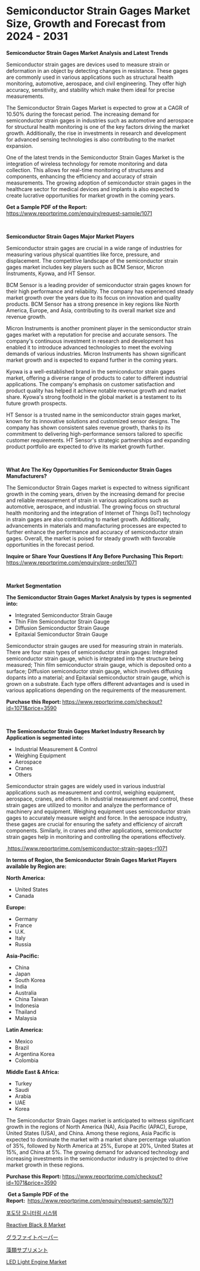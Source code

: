 <p><h1>Semiconductor Strain Gages Market Size, Growth and Forecast from 2024 - 2031</h1></p><p><strong>Semiconductor Strain Gages Market Analysis and Latest Trends</strong></p>
<p><p>Semiconductor strain gages are devices used to measure strain or deformation in an object by detecting changes in resistance. These gages are commonly used in various applications such as structural health monitoring, automotive, aerospace, and civil engineering. They offer high accuracy, sensitivity, and stability which make them ideal for precise measurements.</p><p>The Semiconductor Strain Gages Market is expected to grow at a CAGR of 10.50% during the forecast period. The increasing demand for semiconductor strain gages in industries such as automotive and aerospace for structural health monitoring is one of the key factors driving the market growth. Additionally, the rise in investments in research and development for advanced sensing technologies is also contributing to the market expansion.</p><p>One of the latest trends in the Semiconductor Strain Gages Market is the integration of wireless technology for remote monitoring and data collection. This allows for real-time monitoring of structures and components, enhancing the efficiency and accuracy of strain measurements. The growing adoption of semiconductor strain gages in the healthcare sector for medical devices and implants is also expected to create lucrative opportunities for market growth in the coming years.</p></p>
<p><strong>Get a Sample PDF of the Report:&nbsp;</strong> <a href="https://www.reportprime.com/enquiry/request-sample/1071">https://www.reportprime.com/enquiry/request-sample/1071</a></p>
<p>&nbsp;</p>
<p><strong>Semiconductor Strain Gages Major Market Players</strong></p>
<p><p>Semiconductor strain gages are crucial in a wide range of industries for measuring various physical quantities like force, pressure, and displacement. The competitive landscape of the semiconductor strain gages market includes key players such as BCM Sensor, Micron Instruments, Kyowa, and HT Sensor.</p><p>BCM Sensor is a leading provider of semiconductor strain gages known for their high performance and reliability. The company has experienced steady market growth over the years due to its focus on innovation and quality products. BCM Sensor has a strong presence in key regions like North America, Europe, and Asia, contributing to its overall market size and revenue growth.</p><p>Micron Instruments is another prominent player in the semiconductor strain gages market with a reputation for precise and accurate sensors. The company's continuous investment in research and development has enabled it to introduce advanced technologies to meet the evolving demands of various industries. Micron Instruments has shown significant market growth and is expected to expand further in the coming years.</p><p>Kyowa is a well-established brand in the semiconductor strain gages market, offering a diverse range of products to cater to different industrial applications. The company's emphasis on customer satisfaction and product quality has helped it achieve notable revenue growth and market share. Kyowa's strong foothold in the global market is a testament to its future growth prospects.</p><p>HT Sensor is a trusted name in the semiconductor strain gages market, known for its innovative solutions and customized sensor designs. The company has shown consistent sales revenue growth, thanks to its commitment to delivering high-performance sensors tailored to specific customer requirements. HT Sensor's strategic partnerships and expanding product portfolio are expected to drive its market growth further.</p></p>
<p>&nbsp;</p>
<p><strong>What Are The Key Opportunities For Semiconductor Strain Gages Manufacturers?</strong></p>
<p><p>The Semiconductor Strain Gages market is expected to witness significant growth in the coming years, driven by the increasing demand for precise and reliable measurement of strain in various applications such as automotive, aerospace, and industrial. The growing focus on structural health monitoring and the integration of Internet of Things (IoT) technology in strain gages are also contributing to market growth. Additionally, advancements in materials and manufacturing processes are expected to further enhance the performance and accuracy of semiconductor strain gages. Overall, the market is poised for steady growth with favorable opportunities in the forecast period.</p></p>
<p><strong>Inquire or Share Your Questions If Any Before Purchasing This Report:</strong> <a href="https://www.reportprime.com/enquiry/pre-order/1071">https://www.reportprime.com/enquiry/pre-order/1071</a></p>
<p>&nbsp;</p>
<p><strong>Market Segmentation</strong></p>
<p><strong>The Semiconductor Strain Gages Market Analysis by types is segmented into:</strong></p>
<p><ul><li>Integrated Semiconductor Strain Gauge</li><li>Thin Film Semiconductor Strain Gauge</li><li>Diffusion Semiconductor Strain Gauge</li><li>Epitaxial Semiconductor Strain Gauge</li></ul></p>
<p><p>Semiconductor strain gauges are used for measuring strain in materials. There are four main types of semiconductor strain gauges: Integrated semiconductor strain gauge, which is integrated into the structure being measured; Thin film semiconductor strain gauge, which is deposited onto a surface; Diffusion semiconductor strain gauge, which involves diffusing dopants into a material; and Epitaxial semiconductor strain gauge, which is grown on a substrate. Each type offers different advantages and is used in various applications depending on the requirements of the measurement.</p></p>
<p><strong>Purchase this Report:&nbsp;</strong><a href="https://www.reportprime.com/checkout?id=1071&price=3590">https://www.reportprime.com/checkout?id=1071&price=3590</a></p>
<p>&nbsp;</p>
<p><strong>The Semiconductor Strain Gages Market Industry Research by Application is segmented into:</strong></p>
<p><ul><li>Industrial Measurement & Control</li><li>Weighing Equipment</li><li>Aerospace</li><li>Cranes</li><li>Others</li></ul></p>
<p><p>Semiconductor strain gages are widely used in various industrial applications such as measurement and control, weighing equipment, aerospace, cranes, and others. In industrial measurement and control, these strain gages are utilized to monitor and analyze the performance of machinery and equipment. Weighing equipment uses semiconductor strain gages to accurately measure weight and force. In the aerospace industry, these gages are crucial for ensuring the safety and efficiency of aircraft components. Similarly, in cranes and other applications, semiconductor strain gages help in monitoring and controlling the operations effectively.</p></p>
<p><a href="https://www.reportprime.com/semiconductor-strain-gages-r1071">&nbsp;https://www.reportprime.com/semiconductor-strain-gages-r1071</a></p>
<p><strong>In terms of Region, the Semiconductor Strain Gages Market Players available by Region are:</strong></p>
<p>
    <p> <strong> North America: </strong>
        <ul>
            <li>United States</li>
            <li>Canada</li>
        </ul>
        </p> 
    <p> <strong> Europe: </strong>
        <ul>
            <li>Germany</li>
            <li>France</li>
            <li>U.K.</li>
            <li>Italy</li>
            <li>Russia</li>
        </ul>
        </p> 
    <p> <strong> Asia-Pacific: </strong>
        <ul>
            <li>China</li>
            <li>Japan</li>
            <li>South Korea</li>
            <li>India</li>
            <li>Australia</li>
            <li>China Taiwan</li>
            <li>Indonesia</li>
            <li>Thailand</li>
            <li>Malaysia</li>
        </ul>
        </p> 
    <p> <strong> Latin America: </strong>
        <ul>
            <li>Mexico</li>
            <li>Brazil</li>
            <li>Argentina Korea</li>
            <li>Colombia</li>
        </ul>
        </p> 
    <p> <strong> Middle East & Africa: </strong>
        <ul>
            <li>Turkey</li>
            <li>Saudi</li>
            <li>Arabia</li>
            <li>UAE</li>
            <li>Korea</li>
        </ul>
    </p>
    </p>
<p><p>The Semiconductor Strain Gages market is anticipated to witness significant growth in the regions of North America (NA), Asia Pacific (APAC), Europe, United States (USA), and China. Among these regions, Asia Pacific is expected to dominate the market with a market share percentage valuation of 35%, followed by North America at 25%, Europe at 20%, United States at 15%, and China at 5%. The growing demand for advanced technology and increasing investments in the semiconductor industry is projected to drive market growth in these regions.</p></p>
<p><strong>Purchase this Report: </strong><a href="https://www.reportprime.com/checkout?id=1071&price=3590">https://www.reportprime.com/checkout?id=1071&price=3590</a></p>
<p>&nbsp;<strong>Get a Sample PDF of the Report:&nbsp;&nbsp;</strong><a href="https://www.reportprime.com/enquiry/request-sample/1071">https://www.reportprime.com/enquiry/request-sample/1071</a></p>
<p><strong></strong></p>
<p><p><a href="https://github.com/airdroplover110/Market-Research-Report-List-1/blob/main/521422914490.md">포도당 모니터링 시스템</a></p><p><a href="https://www.linkedin.com/pulse/emerging-trends-reactive-black-8-market-global-outlook-future-lvxje">Reactive Black 8 Market</a></p><p><a href="https://medium.com/@rodhoppe07/%E3%82%B0%E3%83%A9%E3%83%95%E3%82%A1%E3%82%A4%E3%83%88%E3%83%9A%E3%83%BC%E3%83%91%E3%83%BC%E7%94%A3%E6%A5%AD%E5%88%86%E6%9E%90%E3%83%AC%E3%83%9D%E3%83%BC%E3%83%88-%E5%B8%82%E5%A0%B4%E8%A6%8F%E6%A8%A1%E3%81%AF9-6-%E3%81%AEcagr%E3%81%A7%E6%88%90%E9%95%B7%E3%81%97-2024%E5%B9%B4%E3%81%8B%E3%82%892031%E5%B9%B4%E3%81%BE%E3%81%A7%E3%81%AE%E6%9C%9F%E9%96%93%E3%81%AB%E3%82%A2%E3%83%97%E3%83%AA%E3%82%B1%E3%83%BC%E3%82%B7%E3%83%A7%E3%83%B3-%E3%82%BF%E3%82%A4%E3%83%97-%E5%9C%B0%E5%9F%9F%E5%88%A5%E3%81%AB%E4%BA%88%E6%B8%AC%E3%81%95%E3%82%8C%E3%81%A6%E3%81%84%E3%81%BE%E3%81%99-4a0855055588">グラファイトペーパー</a></p><p><a href="https://medium.com/@kimberlymgra24/%E5%9C%B0%E5%9F%9F-%E3%82%BF%E3%82%A4%E3%83%97-%E3%82%AB%E3%83%97%E3%82%BB%E3%83%AB%E8%97%BB%E9%A1%9E%E3%82%B5%E3%83%97%E3%83%AA%E3%83%A1%E3%83%B3%E3%83%88-%E7%B2%89%E6%9C%AB-%E7%B2%92%E7%8A%B6%E8%97%BB%E9%A1%9E%E3%82%B5%E3%83%97%E3%83%AA%E3%83%A1%E3%83%B3%E3%83%88-%E6%B6%B2%E4%BD%93%E8%97%BB%E9%A1%9E%E3%82%B5%E3%83%97%E3%83%AA%E3%83%A1%E3%83%B3%E3%83%88-%E3%81%8A%E3%82%88%E3%81%B3%E3%82%A2%E3%83%97%E3%83%AA%E3%82%B1%E3%83%BC%E3%82%B7%E3%83%A7%E3%83%B3-%E3%82%B9%E3%83%BC%E3%83%91%E3%83%BC%E3%83%9E%E3%83%BC%E3%82%B1%E3%83%83%E3%83%88%E3%82%84%E3%83%8F%E3%82%A4%E3%83%91%E3%83%BC%E3%83%9E%E3%83%BC%E3%82%B1%E3%83%83%E3%83%88-%E3%83%89%E3%83%A9%E3%83%83%E3%82%B0%E3%82%B9%E3%83%88%E3%82%A2-%E3%83%98%E3%83%AB%E3%82%B9-%E3%83%93%E3%83%A5%E3%83%BC%E3%83%86%E3%82%A3%E3%83%BC%E3%82%B9%E3%83%88%E3%82%A2-8ae558d29443">藻類サプリメント</a></p><p><a href="https://github.com/caicuccucga/Market-Research-Report-List-1/blob/main/led-light-engine-market.md">LED Light Engine Market</a></p></p>